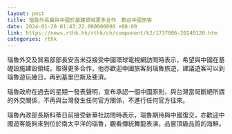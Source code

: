 ```yaml
---
layout: post
title: 瑙魯外長冀與中國於基建領域更多合作　歡迎中國旅客
date: 2024-01-20 01:43:22.000000000 +08:00
link: https://news.rthk.hk/rthk/ch/component/k2/1737006-20240120.htm
categories: rthk
---
```


瑙魯外交及貿易部部長安吉米亞接受中國環球電視網訪問時表示，希望與中國在基礎設施建設領域，取得更多合作，他亦歡迎中國旅客到瑙魯旅遊，建議遊客可以到瑙魯遊玩幾日，再到基里巴斯及斐濟。

瑙魯政府在過去的星期一發表聲明，宣布承認一個中國原則，與台灣當局斷絕所謂的外交關係，不再與台灣發生任何官方關係，不進行任何官方往來。

瑙魯內政部長斯科蒂日前接受新華社訪問時表示，瑙魯期待與中國復交，亦歡迎中國遊客能夠來到位於南太平洋的瑙魯，觀看傳統舞龍表演，品嘗頂級品質的海鮮。
